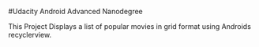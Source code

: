 #Udacity Android Advanced Nanodegree

This Project Displays a list of popular movies in grid format using Androids recyclerview. 
